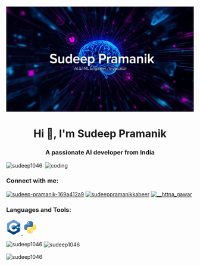 ![logo](https://github.com/sudeep1046/sudeep1046/blob/main/Untitled%20design.png)
<h1 align="center">Hi 👋, I'm Sudeep Pramanik</h1>
<h3 align="center">A passionate AI developer from India</h3>

<img align="right" alt="coding" width="400" src="https://camo.githubusercontent.com/4d9f5ecceb711eec6e2018f38a5677dc657c9738d4a65ba3b928c41c0a45b439/68747470733a2f2f6d69726f2e6d656469756d2e636f6d2f6d61782f313336302f302a37513379765349765f7430696f4a2d5a2e676966">

<p align="left"> <img src="https://komarev.com/ghpvc/?username=sudeep1046&label=Profile%20views&color=0e75b6&style=flat" alt="sudeep1046" /> </p>

<h3 align="left">Connect with me:</h3>
<p align="left">
<a href="https://linkedin.com/in/sudeep-pramanik-169a412a9" target="blank"><img align="center" src="https://raw.githubusercontent.com/rahuldkjain/github-profile-readme-generator/master/src/images/icons/Social/linked-in-alt.svg" alt="sudeep-pramanik-169a412a9" height="30" width="40" /></a>
<a href="https://kaggle.com/sudeeppramanikkabeer" target="blank"><img align="center" src="https://raw.githubusercontent.com/rahuldkjain/github-profile-readme-generator/master/src/images/icons/Social/kaggle.svg" alt="sudeeppramanikkabeer" height="30" width="40" /></a>
<a href="https://instagram.com/__httna_gawar" target="blank"><img align="center" src="https://raw.githubusercontent.com/rahuldkjain/github-profile-readme-generator/master/src/images/icons/Social/instagram.svg" alt="__httna_gawar" height="30" width="40" /></a>
</p>

<h3 align="left">Languages and Tools:</h3>
<p align="left"> <a href="https://www.w3schools.com/cpp/" target="_blank" rel="noreferrer"> <img src="https://raw.githubusercontent.com/devicons/devicon/master/icons/cplusplus/cplusplus-original.svg" alt="cplusplus" width="40" height="40"/> </a> <a href="https://www.python.org" target="_blank" rel="noreferrer"> <img src="https://raw.githubusercontent.com/devicons/devicon/master/icons/python/python-original.svg" alt="python" width="40" height="40"/> </a> </p>

<p><img align="left" src="https://github-readme-stats.vercel.app/api/top-langs?username=sudeep1046&show_icons=true&locale=en&layout=compact" alt="sudeep1046" /></p>

<p>&nbsp;<img align="center" src="https://github-readme-stats.vercel.app/api?username=sudeep1046&show_icons=true&locale=en" alt="sudeep1046" /></p>

<p><img align="center" src="https://github-readme-streak-stats.herokuapp.com/?user=sudeep1046&" alt="sudeep1046" /></p>
